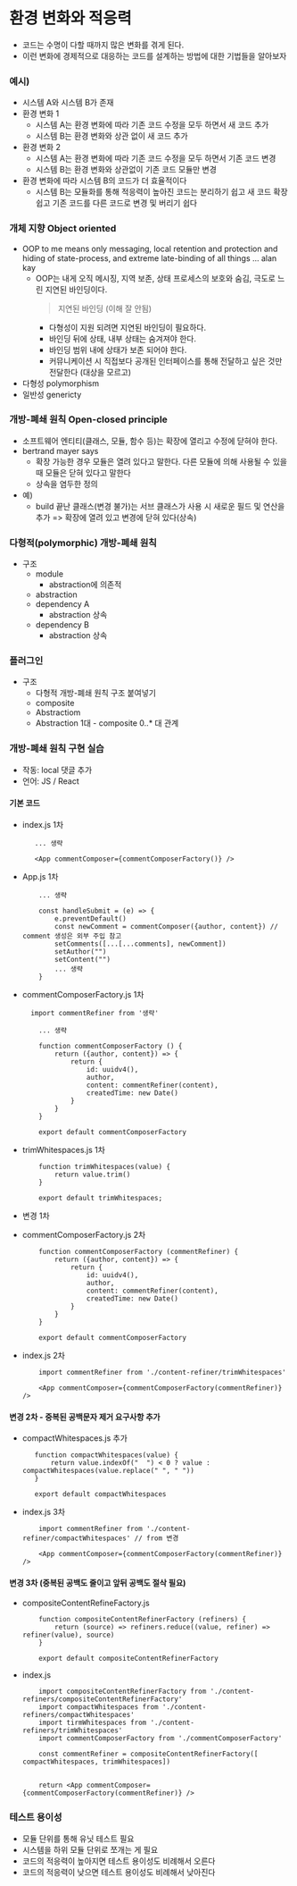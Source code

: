 # 환경 변화와 적응력
- 코드는 수명이 다할 때까지 많은 변화를 겪게 된다.
- 이런 변화에 경제적으로 대응하는 코드를 설계하는 방법에 대한 기법들을 알아보자

### 예시)
 - 시스템 A와 시스템 B가 존재
 - 환경 변화 1
   - 시스템 A는 환경 변화에 따라 기존 코드 수정을 모두 하면서 새 코드 추가
   - 시스템 B는 환경 변화와 상관 없이 새 코드 추가
 - 환경 변화 2
   - 시스템 A는 환경 변화에 따라 기존 코드 수정을 모두 하면서 기존 코드 변경 
   - 시스템 B는 환경 변화와 상관없이 기존 코드 모듈만 변경
 - 환경 변화에 따라 시스템 B의 코드가 더 효율적이다
   - 시스템 B는 모듈화를 통해 적응력이 높아진 코드는 분리하기 쉽고 새 코드 확장 쉽고 기존 코드를 다른 코드로 변경 및 버리기 쉽다
  
### 개체 지향 Object oriented
 - OOP to me means only messaging, local retention and protection and hiding of state-process, and extreme late-binding of all things ... alan kay
   - OOP는 내게 오직 메시징, 지역 보존, 상태 프로세스의 보호와 숨김, 극도로 느린 지연된 바인딩이다.
      > 지연된 바인딩 (이해 잘 안됨)
       - 다형성이 지원 되려면 지연된 바인딩이 필요하다.
       - 바인딩 뒤에 상태, 내부 상태는 숨겨져야 한다.
       - 바인딩 범위 내에 상태가 보존 되어야 한다.
       - 커뮤니케이션 시 직접보다 공개된 인터페이스를 통해 전달하고 싶은 것만 전달한다 (대상을 모르고)
- 다형성 polymorphism
- 일반성 genericty

### 개방-폐쇄 원칙 Open-closed principle
 - 소프트웨어 엔티티(클래스, 모듈, 함수 등)는 확장에 열리고 수정에 닫혀야 한다. 
 - bertrand mayer says
   - 확장 가능한 경우 모듈은 열려 있다고 말한다. 다른 모듈에 의해 사용될 수 있을 때 모듈은 닫혀 있다고 말한다
   - 상속을 염두한 정의
 - 예)
   - build 끝난 클래스(변경 불가)는 서브 클래스가 사용 시 새로운 필드 및 연산을 추가 => 확장에 열려 있고 변경에 닫혀 있다(상속)

### 다형적(polymorphic) 개방-폐쇄 원칙
 - 구조
   -  module
      -  abstraction에 의존적
   -  abstraction
   -  dependency A
      -  abstraction 상속
   -  dependency B
      -  abstraction 상속

### 플러그인 
 - 구조
   - 다형적 개방-폐쇄 원칙 구조 붙여넣기
   - composite
   - Abstractiom 
   - Abstraction 1대 - composite 0..* 대 관계

### 개방-폐쇄 원칙 구현 실습
  - 작동: local 댓글 추가
  - 언어: JS / React
 
#### 기본 코드
  - index.js 1차
    ```
       ... 생략

       <App commentComposer={commentComposerFactory()} />
    ```

  - App.js 1차
    ```
        ... 생략

        const handleSubmit = (e) => {
            e.preventDefault()
            const newComment = commentComposer({author, content}) // comment 생성은 외부 주입 참고
            setComments([...[...comments], newComment])
            setAuthor("")
            setContent("")
            ... 생략
        } 
    ```

   - commentComposerFactory.js 1차
      ```
        import commentRefiner from '생략'

          ... 생략

          function commentComposerFactory () {
              return ({author, content}) => {
                  return {
                      id: uuidv4(),
                      author,
                      content: commentRefiner(content),
                      createdTime: new Date()
                  }
              }
          }

          export default commentComposerFactory
      ```

   - trimWhitespaces.js 1차
      ```
          function trimWhitespaces(value) {
              return value.trim()
          }

          export default trimWhitespaces;
      ```

 - 변경 1차
 - commentComposerFactory.js 2차
    ```
        function commentComposerFactory (commentRefiner) {
            return ({author, content}) => {
                return {
                    id: uuidv4(),
                    author,
                    content: commentRefiner(content),
                    createdTime: new Date()
                }
            }
        }

        export default commentComposerFactory
    ```
  - index.js 2차
    ```
        import commentRefiner from './content-refiner/trimWhitespaces'

        <App commentComposer={commentComposerFactory(commentRefiner)} />
    ```
  #### 변경 2차 - 중복된 공백문자 제거 요구사항 추가
  - compactWhitespaces.js 추가
    ```
       function compactWhitespaces(value) {
           return value.indexOf("  ") < 0 ? value : compactWhitespaces(value.replace(" ", " "))
       }

       export default compactWhitespaces  
    ```
  - index.js 3차
    ```
        import commentRefiner from './content-refiner/compactWhitespaces' // from 변경

        <App commentComposer={commentComposerFactory(commentRefiner)} />
    ```
#### 변경 3차 (중복된 공백도 줄이고 앞뒤 공백도 절삭 필요)
  - compositeContentRefineFactory.js
    ```
        function compositeContentRefinerFactory (refiners) {
            return (source) => refiners.reduce((value, refiner) => refiner(value), source)
        }

        export default compositeContentRefinerFactory
    ```

   - index.js
      ```
          import compositeContentRefinerFactory from './content-refiners/compositeContentRefinerFactory'
          import compactWhitespaces from './content-refiners/compactWhitespaces'
          import tirmWhitespaces from './content-refiners/trimWhitespaces'
          import commentComposerFactory from './commentComposerFactory'

          const commentRefiner = compositeContentRefinerFactory([ compactWhitespaces, trimWhitespaces])


          return <App commentComposer={commentComposerFactory(commentRefiner)} />
      ```

### 테스트 용이성
 - 모듈 단위를 통해 유닛 테스트 필요
 - 시스템을 하위 모듈 단위로 쪼개는 게 필요
 - 코드의 적응력이 높아지면 테스트 용이성도 비례해서 오른다
 - 코드의 적응력이 낮으면 테스트 용이성도 비례해서 낮아진다